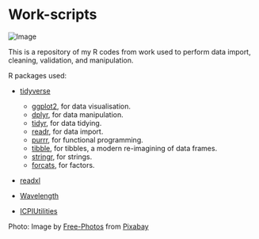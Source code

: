 # Work-scripts

![Image](https://cdn.pixabay.com/photo/2014/06/18/13/23/time-371226_960_720.jpg)

This is a repository of my R codes from work used to perform data import, cleaning, validation, and manipulation. 

R packages used:

- [tidyverse](https://tidyverse.tidyverse.org/)

  - [ggplot2](https://ggplot2.tidyverse.org/), for data visualisation.
  - [dplyr](https://dplyr.tidyverse.org/), for data manipulation.
  - [tidyr](https://tidyr.tidyverse.org/), for data tidying.
  - [readr](https://readr.tidyverse.org/), for data import.
  - [purrr](https://purrr.tidyverse.org/), for functional programming.
  - [tibble](https://tibble.tidyverse.org/), for tibbles, a modern re-imagining of data frames.
  - [stringr](https://stringr.tidyverse.org/), for strings.
  - [forcats](https://forcats.tidyverse.org/), for factors.

- [readxl](https://readxl.tidyverse.org/)

- [Wavelength](https://github.com/USAID-OHA-SI/Wavelength)

- [ICPIUtilities](https://github.com/ICPI/ICPIutilities)






Photo: Image by <a href="https://pixabay.com/photos/?utm_source=link-attribution&amp;utm_medium=referral&amp;utm_campaign=image&amp;utm_content=371226">Free-Photos</a> from <a href="https://pixabay.com/?utm_source=link-attribution&amp;utm_medium=referral&amp;utm_campaign=image&amp;utm_content=371226">Pixabay</a>
